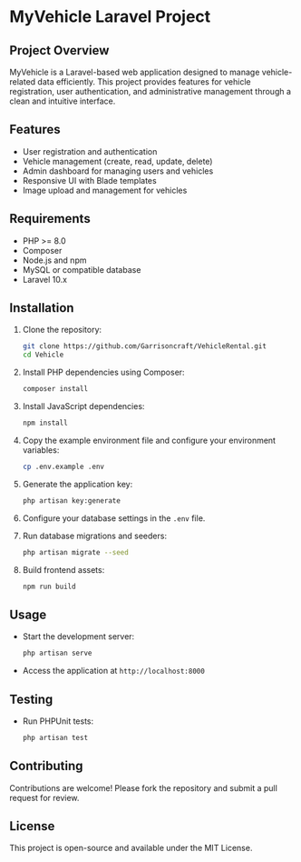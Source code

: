 # MyVehicle Laravel Project

## Project Overview
MyVehicle is a Laravel-based web application designed to manage vehicle-related data efficiently. This project provides features for vehicle registration, user authentication, and administrative management through a clean and intuitive interface.

## Features
- User registration and authentication
- Vehicle management (create, read, update, delete)
- Admin dashboard for managing users and vehicles
- Responsive UI with Blade templates
- Image upload and management for vehicles

## Requirements
- PHP >= 8.0
- Composer
- Node.js and npm
- MySQL or compatible database
- Laravel 10.x

## Installation

1. Clone the repository:
   ```bash
   git clone https://github.com/Garrisoncraft/VehicleRental.git
   cd Vehicle
   ```

2. Install PHP dependencies using Composer:
   ```bash
   composer install
   ```

3. Install JavaScript dependencies:
   ```bash
   npm install
   ```

4. Copy the example environment file and configure your environment variables:
   ```bash
   cp .env.example .env
   ```

5. Generate the application key:
   ```bash
   php artisan key:generate
   ```

6. Configure your database settings in the `.env` file.

7. Run database migrations and seeders:
   ```bash
   php artisan migrate --seed
   ```

8. Build frontend assets:
   ```bash
   npm run build
   ```

## Usage

- Start the development server:
  ```bash
  php artisan serve
  ```

- Access the application at `http://localhost:8000`

## Testing

- Run PHPUnit tests:
  ```bash
  php artisan test
  ```

## Contributing

Contributions are welcome! Please fork the repository and submit a pull request for review.

## License

This project is open-source and available under the MIT License.

